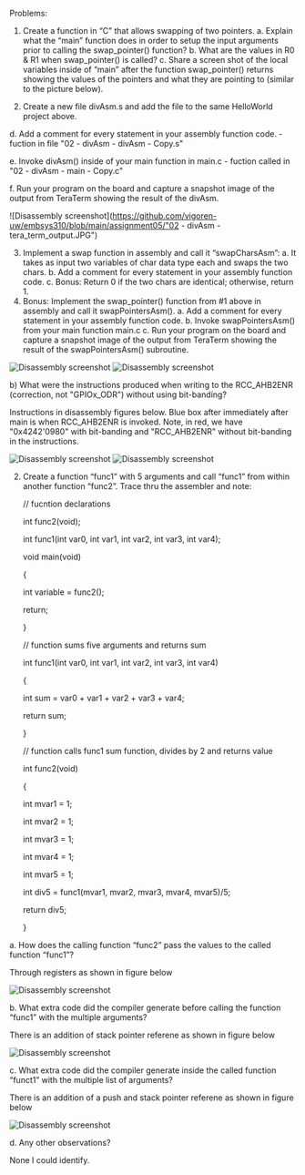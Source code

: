 

Problems:

1. Create a function in “C” that allows swapping of two pointers.
a. Explain what the “main” function does in order to setup the input arguments prior to calling the swap_pointer() function?
b. What are the values in R0 & R1 when swap_pointer() is called?
c. Share a screen shot of the local variables inside of “main” after the function swap_pointer() returns showing the values of the pointers and what they are pointing to (similar to the picture below).


2. Create a new file divAsm.s and add the file to the same HelloWorld project above.

d. Add a comment for every statement in your assembly function code.
	- fuction in file "02 - divAsm - divAsm - Copy.s"

e. Invoke divAsm() inside of your main function in main.c
	- fuction called in "02 - divAsm - main - Copy.c"

f. Run your program on the board and capture a snapshot image of the output from TeraTerm showing the result of the divAsm.

![Disassembly screenshot](https://github.com/vigoren-uw/embsys310/blob/main/assignment05/"02 - divAsm - tera_term_output.JPG")

3. Implement a swap function in assembly and call it “swapCharsAsm”:
a. It takes as input two variables of char data type each and swaps the two chars.
b. Add a comment for every statement in your assembly function code.
c. Bonus: Return 0 if the two chars are identical; otherwise, return 1.
4. Bonus: Implement the swap_pointer() function from #1 above in assembly and call it swapPointersAsm().
a. Add a comment for every statement in your assembly function code.
b. Invoke swapPointersAsm() from your main function main.c
c. Run your program on the board and capture a snapshot image of the output from TeraTerm showing the result of the swapPointersAsm() subroutine.








![Disassembly screenshot](https://github.com/vigoren-uw/embsys310/blob/main/assignment04/JPG_figures/gpioa_WITH_bitbanding1.JPG)
![Disassembly screenshot](https://github.com/vigoren-uw/embsys310/blob/main/assignment04/JPG_figures/gpioa_WITH_bitbanding2.JPG)

b) What were the instructions produced when writing to the RCC_AHB2ENR (correction, not "GPIOx_ODR") without using bit-banding?

Instructions in disassembly figures below. Blue box after immediately after main is when RCC_AHB2ENR is invoked. Note, in red, we have "0x4242'0980" with bit-banding and "RCC_AHB2ENR" without bit-banding in the instructions.

![Disassembly screenshot](https://github.com/vigoren-uw/embsys310/blob/main/assignment04/JPG_figures/gpioa_NO_bitbanding1.JPG)
![Disassembly screenshot](https://github.com/vigoren-uw/embsys310/blob/main/assignment04/JPG_figures/gpioa_NO_bitbanding2.JPG)


2. Create a function “func1” with 5 arguments and call “func1” from within another function “func2”. Trace thru the assembler and note:
	
	// fucntion declarations
 	
	int func2(void);
	
	int func1(int var0, int var1, int var2, int var3, int var4);
	
	void main(void)
	
	{
	
	  int variable = func2();
	
	  return;
	
	}

	// function sums five arguments and returns sum
	
	int func1(int var0, int var1, int var2, int var3, int var4)
	
	{
	
 	 int sum = var0 + var1 + var2 + var3 + var4;
 	
	 return sum;
	
	}
	
	// function calls func1 sum function, divides by 2 and returns value
	
	int func2(void)
	
	{
	
	int mvar1 = 1;
	
	int mvar2 = 1;
	
	int mvar3 = 1;
	
	int mvar4 = 1;
	
	int mvar5 = 1;
	
	int div5 = func1(mvar1, mvar2, mvar3, mvar4, mvar5)/5;
	
	return div5;
	
	}

a. How does the calling function “func2” pass the values to the called function “func1”?

Through registers as shown in figure below

![Disassembly screenshot](https://github.com/vigoren-uw/embsys310/blob/main/assignment04/JPG_figures/func1_func2_a.jpg)

b. What extra code did the compiler generate before calling the function “func1” with the multiple arguments?

There is an addition of stack pointer referene as shown in figure below

![Disassembly screenshot](https://github.com/vigoren-uw/embsys310/blob/main/assignment04/JPG_figures/func1_func2_b.jpg)

c. What extra code did the compiler generate inside the called function “funct1” with the multiple list of arguments?

There is an addition of a push and stack pointer referene as shown in figure below

![Disassembly screenshot](https://github.com/vigoren-uw/embsys310/blob/main/assignment04/JPG_figures/func1_func2_c.jpg)

d. Any other observations?

None I could identify. 



